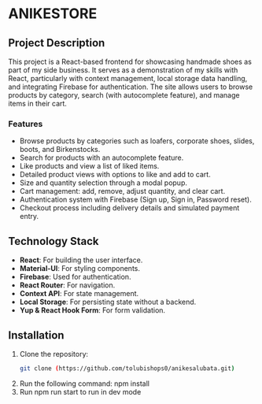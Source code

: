 # ANIKESTORE

## Project Description
This project is a React-based frontend for showcasing handmade shoes as part of my side business. It serves as a demonstration of my skills with React, particularly with context management, local storage data handling, and integrating Firebase for authentication. The site allows users to browse products by category, search (with autocomplete feature), and manage items in their cart.

### Features
- Browse products by categories such as loafers, corporate shoes, slides, boots, and Birkenstocks.
- Search for products with an autocomplete feature.
- Like products and view a list of liked items.
- Detailed product views with options to like and add to cart.
- Size and quantity selection through a modal popup.
- Cart management: add, remove, adjust quantity, and clear cart.
- Authentication system with Firebase (Sign up, Sign in, Password reset).
- Checkout process including delivery details and simulated payment entry.

## Technology Stack
- **React**: For building the user interface.
- **Material-UI**: For styling components.
- **Firebase**: Used for authentication.
- **React Router**: For navigation.
- **Context API**: For state management.
- **Local Storage**: For persisting state without a backend.
- **Yup & React Hook Form**: For form validation.

## Installation
1. Clone the repository:
   ```bash
   git clone (https://github.com/tolubishops0/anikesalubata.git)
2. Run the following command: npm install
3. Run npm run start to run in dev mode